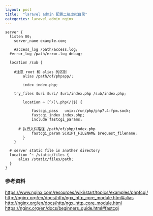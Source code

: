 ```yaml
---
layout: post
title:  "laravel admin 配置二级虚拟目录"
categories: laravel admin nginx
---
```



```
server {
  listen 80;
	server_name example.com;

	#access_log /path/access.log;
  #error_log /path/error.log debug;

  location /sub {

    #注意 root 和 alias 的区别
		alias /path/of/phpapp/;

		index index.php;

    try_files $uri $uri/ $uri/index.php /sub/index.php;

		location ~ [^/]\.php(/|$) {

 			fastcgi_pass   unix:/run/php/php7.4-fpm.sock;
 			fastcgi_index index.php;
			include fastcgi_params;

      # 执行文件路径 /path/of/php/index.php
			fastcgi_param SCRIPT_FILENAME $request_filename;
		}
	}

  # server static file in another directory
  location ^~ /static/files {
      alias /static/files/path;
  }
}
```

### 参考资料
https://www.nginx.com/resources/wiki/start/topics/examples/phpfcgi/
http://nginx.org/en/docs/http/ngx_http_core_module.html#alias
http://nginx.org/en/docs/http/ngx_http_core_module.html
https://nginx.org/en/docs/beginners_guide.html#fastcgi
